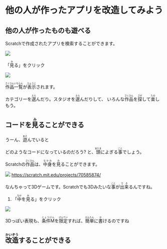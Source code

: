 # 他の人が作ったアプリを改造してみよう


## 他の人が作ったものも遊べる
Scratchで作成されたアプリを検索することができます。

![](v001.png)

「<ruby>見<rt>み</rt></ruby>る」をクリック

![](v002.png)

<ruby>作品<rt>さくひん</rt></ruby><ruby>一覧<rt>いちらん</rt></ruby>が<ruby>表示<rt>ひょうじ</rt></ruby>されます。

カテゴリーを<ruby>選<rt>えら</rt></ruby>んだり。スタジオを<ruby>選<rt>えら</rt></ruby>んだりして、
いろんな<ruby>作品<rt>さくひん</rt></ruby>を<ruby>探<rt>さが</rt></ruby>して<ruby>楽<rt>たの</rt></ruby>しもう。





## コードを<ruby>見<rt>み</rt></ruby>ることができる

うーん、<ruby>遊<rt>あそ</rt></ruby>んでいると

どのようなコードになっているのだろう?
と、<ruby>頭<rt>あたま</rt></ruby>によぎる<ruby>事<rt>こと</rt></ruby>でしょう。

Scratchの<ruby>作品<rt>さくひん</rt></ruby>は、<ruby>中身<rt>なかみ</rt></ruby>を<ruby>見<rt>み</rt></ruby>ることができます。

![](v003.png)
https://scratch.mit.edu/projects/70585874/

なんちゃって3Dゲームです。Scratchでも3Dみたいな<ruby>事<rt>こと</rt></ruby>が<ruby>出来<rt>でき</rt></ruby>るんですね。

1. 「<ruby>中<rt>なか</rt></ruby>を<ruby>見<rt>み</rt></ruby>る」をクリック

![](v003b.png)

3Dっぽい<ruby>表現</ruby>も、<ruby>条件M<rt>じょうけん</rt></ruby>を<ruby>限定<rt>げんてい</rt></ruby>すれば、<ruby>簡単<rt>かんたん</rt></ruby>に<ruby>書<rt>か</rt></ruby>けるのですね








## <ruby>改造<rt>かいぞう</rt></ruby>することができる
